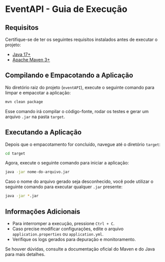 # EventAPI - Guia de Execução

## Requisitos
Certifique-se de ter os seguintes requisitos instalados antes de executar o projeto:
- [Java 17+](https://adoptium.net/)
- [Apache Maven 3+](https://maven.apache.org/)

## Compilando e Empacotando a Aplicação
No diretório raiz do projeto (`eventAPI`), execute o seguinte comando para limpar e empacotar a aplicação:

```sh
mvn clean package
```

Esse comando irá compilar o código-fonte, rodar os testes e gerar um arquivo `.jar` na pasta `target`.

## Executando a Aplicação
Depois que o empacotamento for concluído, navegue até o diretório `target`:

```sh
cd target
```

Agora, execute o seguinte comando para iniciar a aplicação:

```sh
java -jar nome-do-arquivo.jar
```

Caso o nome do arquivo gerado seja desconhecido, você pode utilizar o seguinte comando para executar qualquer `.jar` presente:

```sh
java -jar *.jar
```

## Informações Adicionais
- Para interromper a execução, pressione `Ctrl + C`.
- Caso precise modificar configurações, edite o arquivo `application.properties` ou `application.yml`.
- Verifique os logs gerados para depuração e monitoramento.

Se houver dúvidas, consulte a documentação oficial do Maven e do Java para mais detalhes.


